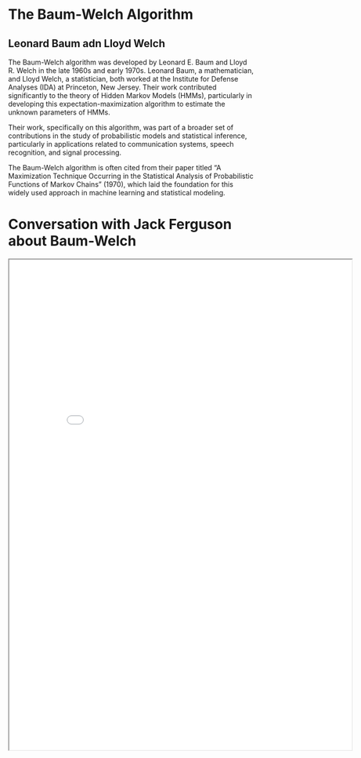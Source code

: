 # The Baum-Welch Algorithm
## Leonard Baum adn Lloyd Welch

The Baum-Welch algorithm was developed by Leonard E. Baum and Lloyd R. Welch in the late 1960s and early 1970s. Leonard Baum, a mathematician, and Lloyd Welch, a statistician, both worked at the Institute for Defense Analyses (IDA) at Princeton, New Jersey. Their work contributed significantly to the theory of Hidden Markov Models (HMMs), particularly in developing this expectation-maximization algorithm to estimate the unknown parameters of HMMs.

Their work, specifically on this algorithm, was part of a broader set of contributions in the study of probabilistic models and statistical inference, particularly in applications related to communication systems, speech recognition, and signal processing.

The Baum-Welch algorithm is often cited from their paper titled “A Maximization Technique Occurring in the Statistical Analysis of Probabilistic Functions of Markov Chains” (1970), which laid the foundation for this widely used approach in machine learning and statistical modeling.

# Conversation with Jack Ferguson about Baum-Welch

<iframe src="_static/ferguson/conversation.pdf" width="700" height="1000" allow="fullscreen"></iframe>
